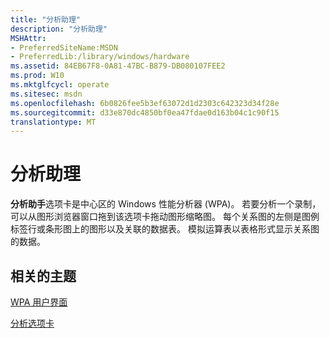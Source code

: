 ```yaml
---
title: "分析助理"
description: "分析助理"
MSHAttr:
- PreferredSiteName:MSDN
- PreferredLib:/library/windows/hardware
ms.assetid: 84EB67F8-0A81-47BC-B879-DB080107FEE2
ms.prod: W10
ms.mktglfcycl: operate
ms.sitesec: msdn
ms.openlocfilehash: 6b0826fee5b3ef63072d1d2303c642323d34f28e
ms.sourcegitcommit: d33e870dc4850bf0ea47fdae0d163b04c1c90f15
translationtype: MT
---
```

# <a name="analysis-assistant"></a>分析助理


**分析助手**选项卡是中心区的 Windows 性能分析器 (WPA)。 若要分析一个录制，可以从图形浏览器窗口拖到该选项卡拖动图形缩略图。 每个关系图的左侧是图例标签行或条形图上的图形以及关联的数据表。 模拟运算表以表格形式显示关系图的数据。

## <a name="related-topics"></a>相关的主题


[WPA 用户界面](wpa-user-interface.md)

[分析选项卡](analysis-tab.md)

 

 







